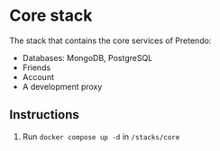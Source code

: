 # Core stack

The stack that contains the core services of Pretendo:
- Databases: MongoDB, PostgreSQL
- Friends
- Account
- A development proxy

## Instructions

1. Run `docker compose up -d` in `/stacks/core`
